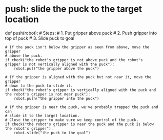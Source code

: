 # push: slide the puck to the target location
def push(robot):
    # Steps:
    #  1. Put gripper above puck
    #  2. Push gripper into top of puck
    #  3. Slide puck to goal
    
    # If the puck isn't below the gripper as seen from above, move the gripper
    # above the puck.
    if check("the robot's gripper is not above puck and the robot's gripper is not vertically aligned with the puck"):
        robot.put("the gripper above the puck")
    
    # If the gripper is aligned with the puck but not near it, move the gripper
    # down to the puck to slide it.
    if check("the robot's gripper is vertically aligned with the puck and the robot's gripper is not near puck"):
        robot.push("the gripper into the puck")
    
    # If the gripper is near the puck, we've probably trapped the puck and can
    # slide it to the target location.
    # Close the gripper to make sure we keep control of the puck.
    if check("the robot's gripper is near the puck and the puck is below the robot's gripper"):
        robot.slide("the puck to the goal")